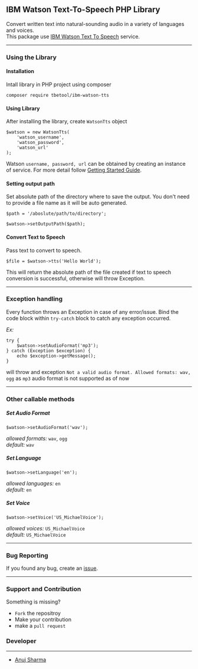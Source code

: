 ## IBM Watson Text-To-Speech PHP Library

Convert written text into natural-sounding audio in a variety of languages and voices.  
This package use [IBM Watson Text To Speech](https://www.ibm.com/watson/services/text-to-speech/) service.

---
### Using the Library

#### Installation

Intall library in PHP project using composer
```
composer require tbetool/ibm-watson-tts
```

#### Using Library

After installing the library, create `WatsonTts` object
```
$watson = new WatsonTts(
    'watson_username', 
    'watson_password', 
    'watson_url'
);
```
Watson `username, password, url` can be obtained by creating an instance of service. For more detail follow [Getting Started Guide](https://console.bluemix.net/docs/services/text-to-speech/getting-started.html#gettingStarted).

#### Setting output path
Set absolute path of the directory where to save the output. You don't need to provide a file name as it will be auto generated.
```
$path = '/aboslute/path/to/directory';

$watson->setOutputPath($path);
```

#### Convert Text to Speech
Pass text to convert to speech.
```
$file = $watson->tts('Hello World');
```
This will return the absolute path of the file created if text to speech conversion is successful, otherwise will throw Exception.

---
### Exception handling

Every function throws an Exception in case of any error/issue. Bind the code block within `try-catch` block to catch any exception occurred.

_Ex:_
```
try {
    $watson->setAudioFormat('mp3');
} catch (Exception $exception) {
    echo $exception->getMessage();
}
```
will throw and exception `Not a valid audio format. Allowed formats: wav, ogg` as `mp3` audio format is not supported as of now

---
### Other callable methods

##### Set Audio Format
```
$watson->setAudioFormat('wav');
```
_allowed formats:_ `wav`, `ogg`  
_default:_ `wav`
##### Set Language
```
$watson->setLanguage('en');
```
_allowed languages:_ `en`  
_default:_ `en`
##### Set Voice
```
$watson->setVoice('US_MichaelVoice');
``` 
_allowed voices:_ `US_MichaelVoice`  
_default:_ `US_MichaelVoice`

---
### Bug Reporting

If you found any bug, create an [issue](https://github.com/TBETool/ibm-watson-tts-php/issues/new).

---
### Support and Contribution

Something is missing? 
* `Fork` the repositroy
* Make your contribution
* make a `pull request`

### Developer

---
* [Anuj Sharma](https://anujsh.gitlab.io)